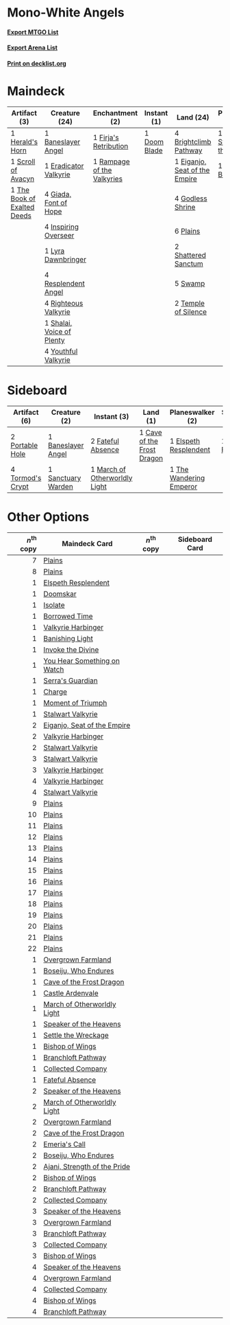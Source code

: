 # Mono-White Angels

#### [Export MTGO List](../collection/Mono-White%20Angels/Mono-White%20Angels.txt)
#### [Export Arena List](../collection/Mono-White%20Angels/Mono-White%20Angels_arena.txt)
#### [Print on decklist.org](http://decklist.org/?deckmain=1%09Ajani,%20Strength%20of%20the%20Pride%0A1%09Baneslayer%20Angel%0A4%09Brightclimb%20Pathway%0A1%09Crippling%20Fear%0A1%09Doom%20Blade%0A1%09Eiganjo,%20Seat%20of%20the%20Empire%0A1%09Emeria's%20Call%0A1%09Eradicator%20Valkyrie%0A1%09Firja's%20Retribution%0A4%09Giada,%20Font%20of%20Hope%0A4%09Godless%20Shrine%0A1%09Herald's%20Horn%0A4%09Inspiring%20Overseer%0A1%09Lyra%20Dawnbringer%0A6%09Plains%0A1%09Rampage%20of%20the%20Valkyries%0A4%09Resplendent%20Angel%0A4%09Righteous%20Valkyrie%0A1%09Scroll%20of%20Avacyn%0A1%09Serra%20the%20Benevolent%0A1%09Shalai,%20Voice%20of%20Plenty%0A2%09Shattered%20Sanctum%0A1%09Starnheim%20Unleashed%0A5%09Swamp%0A2%09Temple%20of%20Silence%0A1%09The%20Book%20of%20Exalted%20Deeds%0A1%09Witch's%20Vengeance%0A4%09Youthful%20Valkyrie&deckside=1%09Baneslayer%20Angel%0A1%09Cave%20of%20the%20Frost%20Dragon%0A1%09Elspeth%20Resplendent%0A1%09Farewell%0A2%09Fateful%20Absence%0A1%09March%20of%20Otherworldly%20Light%0A2%09Portable%20Hole%0A1%09Sanctuary%20Warden%0A1%09The%20Wandering%20Emperor%0A4%09Tormod's%20Crypt)
# Maindeck

|                                             Artifact (3)                                             |                                           Creature (24)                                            |                                           Enchantment (2)                                           |                                      Instant (1)                                      |                                               Land (24)                                                |                                            Planeswalker (2)                                             |                                          Sorcery (4)                                           |
|------------------------------------------------------------------------------------------------------|----------------------------------------------------------------------------------------------------|-----------------------------------------------------------------------------------------------------|---------------------------------------------------------------------------------------|--------------------------------------------------------------------------------------------------------|---------------------------------------------------------------------------------------------------------|------------------------------------------------------------------------------------------------|
|1 [Herald's Horn](http://gatherer.wizards.com/Pages/Card/Details.aspx?multiverseid=433294)            |1 [Baneslayer Angel](http://gatherer.wizards.com/Pages/Card/Details.aspx?multiverseid=191065)       |1 [Firja's Retribution](http://gatherer.wizards.com/Pages/Card/Details.aspx?multiverseid=503826)     |1 [Doom Blade](http://gatherer.wizards.com/Pages/Card/Details.aspx?multiverseid=247322)|4 [Brightclimb Pathway](http://gatherer.wizards.com/Pages/Card/Details.aspx?multiverseid=491911)        |1 [Ajani, Strength of the Pride](http://gatherer.wizards.com/Pages/Card/Details.aspx?multiverseid=466756)|1 [Crippling Fear](http://gatherer.wizards.com/Pages/Card/Details.aspx?multiverseid=503690)     |
|1 [Scroll of Avacyn](http://gatherer.wizards.com/Pages/Card/Details.aspx?multiverseid=240105)         |1 [Eradicator Valkyrie](http://gatherer.wizards.com/Pages/Card/Details.aspx?multiverseid=503703)    |1 [Rampage of the Valkyries](http://gatherer.wizards.com/Pages/Card/Details.aspx?multiverseid=506935)|                                                                                       |1 [Eiganjo, Seat of the Empire](http://gatherer.wizards.com/Pages/Card/Details.aspx?multiverseid=548581)|1 [Serra the Benevolent](http://gatherer.wizards.com/Pages/Card/Details.aspx?multiverseid=463975)        |1 [Emeria's Call](http://gatherer.wizards.com/Pages/Card/Details.aspx?multiverseid=491633)      |
|1 [The Book of Exalted Deeds](http://gatherer.wizards.com/Pages/Card/Details.aspx?multiverseid=527291)|4 [Giada, Font of Hope](http://gatherer.wizards.com/Pages/Card/Details.aspx?multiverseid=555215)    |                                                                                                     |                                                                                       |4 [Godless Shrine](http://gatherer.wizards.com/Pages/Card/Details.aspx?multiverseid=405099)             |                                                                                                         |1 [Starnheim Unleashed](http://gatherer.wizards.com/Pages/Card/Details.aspx?multiverseid=503639)|
|                                                                                                      |4 [Inspiring Overseer](http://gatherer.wizards.com/Pages/Card/Details.aspx?multiverseid=555219)     |                                                                                                     |                                                                                       |6 [Plains](http://gatherer.wizards.com/Pages/Card/Details.aspx?multiverseid=439856)                     |                                                                                                         |1 [Witch's Vengeance](http://gatherer.wizards.com/Pages/Card/Details.aspx?multiverseid=473073)  |
|                                                                                                      |1 [Lyra Dawnbringer](http://gatherer.wizards.com/Pages/Card/Details.aspx?multiverseid=442914)       |                                                                                                     |                                                                                       |2 [Shattered Sanctum](http://gatherer.wizards.com/Pages/Card/Details.aspx?multiverseid=541140)          |                                                                                                         |                                                                                                |
|                                                                                                      |4 [Resplendent Angel](http://gatherer.wizards.com/Pages/Card/Details.aspx?multiverseid=447170)      |                                                                                                     |                                                                                       |5 [Swamp](http://gatherer.wizards.com/Pages/Card/Details.aspx?multiverseid=439858)                      |                                                                                                         |                                                                                                |
|                                                                                                      |4 [Righteous Valkyrie](http://gatherer.wizards.com/Pages/Card/Details.aspx?multiverseid=503630)     |                                                                                                     |                                                                                       |2 [Temple of Silence](http://gatherer.wizards.com/Pages/Card/Details.aspx?multiverseid=373522)          |                                                                                                         |                                                                                                |
|                                                                                                      |1 [Shalai, Voice of Plenty](http://gatherer.wizards.com/Pages/Card/Details.aspx?multiverseid=442923)|                                                                                                     |                                                                                       |                                                                                                        |                                                                                                         |                                                                                                |
|                                                                                                      |4 [Youthful Valkyrie](http://gatherer.wizards.com/Pages/Card/Details.aspx?multiverseid=506924)      |                                                                                                     |                                                                                       |                                                                                                        |                                                                                                         |                                                                                                |


# Sideboard

|                                       Artifact (6)                                        |                                        Creature (2)                                         |                                              Instant (3)                                               |                                              Land (1)                                               |                                         Planeswalker (2)                                         |                                     Sorcery (1)                                     |
|-------------------------------------------------------------------------------------------|---------------------------------------------------------------------------------------------|--------------------------------------------------------------------------------------------------------|-----------------------------------------------------------------------------------------------------|--------------------------------------------------------------------------------------------------|-------------------------------------------------------------------------------------|
|2 [Portable Hole](http://gatherer.wizards.com/Pages/Card/Details.aspx?multiverseid=527320) |1 [Baneslayer Angel](http://gatherer.wizards.com/Pages/Card/Details.aspx?multiverseid=191065)|2 [Fateful Absence](http://gatherer.wizards.com/Pages/Card/Details.aspx?multiverseid=534774)            |1 [Cave of the Frost Dragon](http://gatherer.wizards.com/Pages/Card/Details.aspx?multiverseid=527540)|1 [Elspeth Resplendent](http://gatherer.wizards.com/Pages/Card/Details.aspx?multiverseid=555212)  |1 [Farewell](http://gatherer.wizards.com/Pages/Card/Details.aspx?multiverseid=548306)|
|4 [Tormod's Crypt](http://gatherer.wizards.com/Pages/Card/Details.aspx?multiverseid=389723)|1 [Sanctuary Warden](http://gatherer.wizards.com/Pages/Card/Details.aspx?multiverseid=555231)|1 [March of Otherworldly Light](http://gatherer.wizards.com/Pages/Card/Details.aspx?multiverseid=548321)|                                                                                                     |1 [The Wandering Emperor](http://gatherer.wizards.com/Pages/Card/Details.aspx?multiverseid=548337)|                                                                                     |


# Other Options

|*n*<sup>th</sup> copy|                                             Maindeck Card                                             |*n*<sup>th</sup> copy|Sideboard Card|
|--------------------:|-------------------------------------------------------------------------------------------------------|---------------------|--------------|
|                    7|[Plains](http://gatherer.wizards.com/Pages/Card/Details.aspx?multiverseid=439856)                      |                     |              |
|                    8|[Plains](http://gatherer.wizards.com/Pages/Card/Details.aspx?multiverseid=439856)                      |                     |              |
|                    1|[Elspeth Resplendent](http://gatherer.wizards.com/Pages/Card/Details.aspx?multiverseid=555212)         |                     |              |
|                    1|[Doomskar](http://gatherer.wizards.com/Pages/Card/Details.aspx?multiverseid=503613)                    |                     |              |
|                    1|[Isolate](http://gatherer.wizards.com/Pages/Card/Details.aspx?multiverseid=447153)                     |                     |              |
|                    1|[Borrowed Time](http://gatherer.wizards.com/Pages/Card/Details.aspx?multiverseid=534759)               |                     |              |
|                    1|[Valkyrie Harbinger](http://gatherer.wizards.com/Pages/Card/Details.aspx?multiverseid=506916)          |                     |              |
|                    1|[Banishing Light](http://gatherer.wizards.com/Pages/Card/Details.aspx?multiverseid=405135)             |                     |              |
|                    1|[Invoke the Divine](http://gatherer.wizards.com/Pages/Card/Details.aspx?multiverseid=442910)           |                     |              |
|                    1|[You Hear Something on Watch](http://gatherer.wizards.com/Pages/Card/Details.aspx?multiverseid=527329) |                     |              |
|                    1|[Serra's Guardian](http://gatherer.wizards.com/Pages/Card/Details.aspx?multiverseid=450231)            |                     |              |
|                    1|[Charge](http://gatherer.wizards.com/Pages/Card/Details.aspx?multiverseid=442898)                      |                     |              |
|                    1|[Moment of Triumph](http://gatherer.wizards.com/Pages/Card/Details.aspx?multiverseid=439672)           |                     |              |
|                    1|[Stalwart Valkyrie](http://gatherer.wizards.com/Pages/Card/Details.aspx?multiverseid=503637)           |                     |              |
|                    2|[Eiganjo, Seat of the Empire](http://gatherer.wizards.com/Pages/Card/Details.aspx?multiverseid=548581) |                     |              |
|                    2|[Valkyrie Harbinger](http://gatherer.wizards.com/Pages/Card/Details.aspx?multiverseid=506916)          |                     |              |
|                    2|[Stalwart Valkyrie](http://gatherer.wizards.com/Pages/Card/Details.aspx?multiverseid=503637)           |                     |              |
|                    3|[Stalwart Valkyrie](http://gatherer.wizards.com/Pages/Card/Details.aspx?multiverseid=503637)           |                     |              |
|                    3|[Valkyrie Harbinger](http://gatherer.wizards.com/Pages/Card/Details.aspx?multiverseid=506916)          |                     |              |
|                    4|[Valkyrie Harbinger](http://gatherer.wizards.com/Pages/Card/Details.aspx?multiverseid=506916)          |                     |              |
|                    4|[Stalwart Valkyrie](http://gatherer.wizards.com/Pages/Card/Details.aspx?multiverseid=503637)           |                     |              |
|                    9|[Plains](http://gatherer.wizards.com/Pages/Card/Details.aspx?multiverseid=439856)                      |                     |              |
|                   10|[Plains](http://gatherer.wizards.com/Pages/Card/Details.aspx?multiverseid=439856)                      |                     |              |
|                   11|[Plains](http://gatherer.wizards.com/Pages/Card/Details.aspx?multiverseid=439856)                      |                     |              |
|                   12|[Plains](http://gatherer.wizards.com/Pages/Card/Details.aspx?multiverseid=439856)                      |                     |              |
|                   13|[Plains](http://gatherer.wizards.com/Pages/Card/Details.aspx?multiverseid=439856)                      |                     |              |
|                   14|[Plains](http://gatherer.wizards.com/Pages/Card/Details.aspx?multiverseid=439856)                      |                     |              |
|                   15|[Plains](http://gatherer.wizards.com/Pages/Card/Details.aspx?multiverseid=439856)                      |                     |              |
|                   16|[Plains](http://gatherer.wizards.com/Pages/Card/Details.aspx?multiverseid=439856)                      |                     |              |
|                   17|[Plains](http://gatherer.wizards.com/Pages/Card/Details.aspx?multiverseid=439856)                      |                     |              |
|                   18|[Plains](http://gatherer.wizards.com/Pages/Card/Details.aspx?multiverseid=439856)                      |                     |              |
|                   19|[Plains](http://gatherer.wizards.com/Pages/Card/Details.aspx?multiverseid=439856)                      |                     |              |
|                   20|[Plains](http://gatherer.wizards.com/Pages/Card/Details.aspx?multiverseid=439856)                      |                     |              |
|                   21|[Plains](http://gatherer.wizards.com/Pages/Card/Details.aspx?multiverseid=439856)                      |                     |              |
|                   22|[Plains](http://gatherer.wizards.com/Pages/Card/Details.aspx?multiverseid=439856)                      |                     |              |
|                    1|[Overgrown Farmland](http://gatherer.wizards.com/Pages/Card/Details.aspx?multiverseid=535064)          |                     |              |
|                    1|[Boseiju, Who Endures](http://gatherer.wizards.com/Pages/Card/Details.aspx?multiverseid=548579)        |                     |              |
|                    1|[Cave of the Frost Dragon](http://gatherer.wizards.com/Pages/Card/Details.aspx?multiverseid=527540)    |                     |              |
|                    1|[Castle Ardenvale](http://gatherer.wizards.com/Pages/Card/Details.aspx?multiverseid=473200)            |                     |              |
|                    1|[March of Otherworldly Light](http://gatherer.wizards.com/Pages/Card/Details.aspx?multiverseid=548321) |                     |              |
|                    1|[Speaker of the Heavens](http://gatherer.wizards.com/Pages/Card/Details.aspx?multiverseid=488246)      |                     |              |
|                    1|[Settle the Wreckage](http://gatherer.wizards.com/Pages/Card/Details.aspx?multiverseid=435186)         |                     |              |
|                    1|[Bishop of Wings](http://gatherer.wizards.com/Pages/Card/Details.aspx?multiverseid=466762)             |                     |              |
|                    1|[Branchloft Pathway](http://gatherer.wizards.com/Pages/Card/Details.aspx?multiverseid=491909)          |                     |              |
|                    1|[Collected Company](http://gatherer.wizards.com/Pages/Card/Details.aspx?multiverseid=394519)           |                     |              |
|                    1|[Fateful Absence](http://gatherer.wizards.com/Pages/Card/Details.aspx?multiverseid=534774)             |                     |              |
|                    2|[Speaker of the Heavens](http://gatherer.wizards.com/Pages/Card/Details.aspx?multiverseid=488246)      |                     |              |
|                    2|[March of Otherworldly Light](http://gatherer.wizards.com/Pages/Card/Details.aspx?multiverseid=548321) |                     |              |
|                    2|[Overgrown Farmland](http://gatherer.wizards.com/Pages/Card/Details.aspx?multiverseid=535064)          |                     |              |
|                    2|[Cave of the Frost Dragon](http://gatherer.wizards.com/Pages/Card/Details.aspx?multiverseid=527540)    |                     |              |
|                    2|[Emeria's Call](http://gatherer.wizards.com/Pages/Card/Details.aspx?multiverseid=491633)               |                     |              |
|                    2|[Boseiju, Who Endures](http://gatherer.wizards.com/Pages/Card/Details.aspx?multiverseid=548579)        |                     |              |
|                    2|[Ajani, Strength of the Pride](http://gatherer.wizards.com/Pages/Card/Details.aspx?multiverseid=466756)|                     |              |
|                    2|[Bishop of Wings](http://gatherer.wizards.com/Pages/Card/Details.aspx?multiverseid=466762)             |                     |              |
|                    2|[Branchloft Pathway](http://gatherer.wizards.com/Pages/Card/Details.aspx?multiverseid=491909)          |                     |              |
|                    2|[Collected Company](http://gatherer.wizards.com/Pages/Card/Details.aspx?multiverseid=394519)           |                     |              |
|                    3|[Speaker of the Heavens](http://gatherer.wizards.com/Pages/Card/Details.aspx?multiverseid=488246)      |                     |              |
|                    3|[Overgrown Farmland](http://gatherer.wizards.com/Pages/Card/Details.aspx?multiverseid=535064)          |                     |              |
|                    3|[Branchloft Pathway](http://gatherer.wizards.com/Pages/Card/Details.aspx?multiverseid=491909)          |                     |              |
|                    3|[Collected Company](http://gatherer.wizards.com/Pages/Card/Details.aspx?multiverseid=394519)           |                     |              |
|                    3|[Bishop of Wings](http://gatherer.wizards.com/Pages/Card/Details.aspx?multiverseid=466762)             |                     |              |
|                    4|[Speaker of the Heavens](http://gatherer.wizards.com/Pages/Card/Details.aspx?multiverseid=488246)      |                     |              |
|                    4|[Overgrown Farmland](http://gatherer.wizards.com/Pages/Card/Details.aspx?multiverseid=535064)          |                     |              |
|                    4|[Collected Company](http://gatherer.wizards.com/Pages/Card/Details.aspx?multiverseid=394519)           |                     |              |
|                    4|[Bishop of Wings](http://gatherer.wizards.com/Pages/Card/Details.aspx?multiverseid=466762)             |                     |              |
|                    4|[Branchloft Pathway](http://gatherer.wizards.com/Pages/Card/Details.aspx?multiverseid=491909)          |                     |              |

